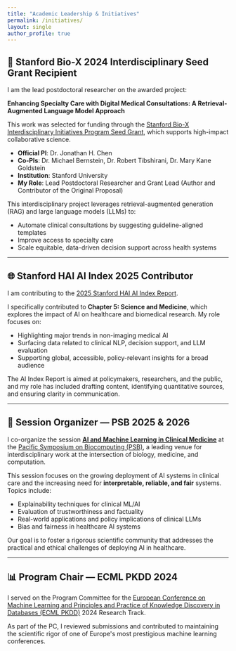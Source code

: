 ```yaml
---
title: "Academic Leadership & Initiatives"
permalink: /initiatives/
layout: single
author_profile: true
---
```


## 🧬 Stanford Bio-X 2024 Interdisciplinary Seed Grant Recipient

I am the lead postdoctoral researcher on the awarded project:

**Enhancing Specialty Care with Digital Medical Consultations: A Retrieval-Augmented Language Model Approach**

This work was selected for funding through the [Stanford Bio-X Interdisciplinary Initiatives Program Seed Grant](https://biox.stanford.edu/research/seed-grants/interdisciplinary-initiatives-program-seed-grant-enhancing-specialty-care), which supports high-impact collaborative science.

- **Official PI**: Dr. Jonathan H. Chen  
- **Co-PIs**: Dr. Michael Bernstein, Dr. Robert Tibshirani, Dr. Mary Kane Goldstein  
- **Institution**: Stanford University  
- **My Role**: Lead Postdoctoral Researcher and Grant Lead (Author and Contributor of the Original Proposal)

This interdisciplinary project leverages retrieval-augmented generation (RAG) and large language models (LLMs) to:
- Automate clinical consultations by suggesting guideline-aligned templates
- Improve access to specialty care
- Scale equitable, data-driven decision support across health systems

---


## 🌐 Stanford HAI AI Index 2025 Contributor

I am contributing to the [2025 Stanford HAI AI Index Report](https://hai.stanford.edu/ai-index/2025-ai-index-report).

I specifically contributed to **Chapter 5: Science and Medicine**, which explores the impact of AI on healthcare and biomedical research. My role focuses on:
- Highlighting major trends in non-imaging medical AI
- Surfacing data related to clinical NLP, decision support, and LLM evaluation
- Supporting global, accessible, policy-relevant insights for a broad audience

The AI Index Report is aimed at policymakers, researchers, and the public, and my role has included drafting content, identifying quantitative sources, and ensuring clarity in communication.

---

  
## 🧠 Session Organizer — PSB 2025 & 2026

I co-organize the session **[AI and Machine Learning in Clinical Medicine](https://psb.stanford.edu/callfor/papers/ai.html)** at the [Pacific Symposium on Biocomputing (PSB)](https://psb.stanford.edu/), a leading venue for interdisciplinary work at the intersection of biology, medicine, and computation.

This session focuses on the growing deployment of AI systems in clinical care and the increasing need for **interpretable, reliable, and fair** systems. Topics include:
- Explainability techniques for clinical ML/AI
- Evaluation of trustworthiness and factuality
- Real-world applications and policy implications of clinical LLMs
- Bias and fairness in healthcare AI systems

Our goal is to foster a rigorous scientific community that addresses the practical and ethical challenges of deploying AI in healthcare. 

---


## 📊 Program Chair — ECML PKDD 2024

I served on the Program Committee for the [European Conference on Machine Learning and Principles and Practice of Knowledge Discovery in Databases (ECML PKDD)](https://ecmlpkdd.org/2024/) 2024 Research Track.

As part of the PC, I reviewed submissions and contributed to maintaining the scientific rigor of one of Europe's most prestigious machine learning conferences.
  



